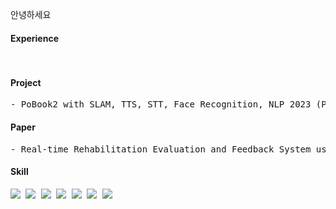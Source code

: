 

<p align="left"> 안녕하세요 <br></p>
<h4 align="left"> Experience</h4>
<pre>

</pre>
<h4 align="left">Project</h4>
<pre>
- PoBook2 with SLAM, TTS, STT, Face Recognition, NLP 2023 (Postech)
</pre>

<h4 align="left"> Paper</h4>
<pre>
- Real-time Rehabilitation Evaluation and Feedback System using Deep Learning based 3D Pose Estimation Model 2023
</pre>

<h4 align="left">Skill</h4>
<pre>
<img src="https://img.shields.io/badge/Python-3776AB?style=for-the-badge&logo=Python&logoColor=white"> <img src="https://img.shields.io/badge/pytorch-EE4C2C?style=for-the-badge&logo=pytorch&logoColor=white"> <img src="https://img.shields.io/badge/tensorflow-FF6F00?style=for-the-badge&logo=tensorflow&logoColor=white"> <img src="https://img.shields.io/badge/R-276DC3?style=for-the-badge&logo=R&logoColor=white"> <img src="https://img.shields.io/badge/MySQL-4479A1?style=for-the-badge&logo=MySQL&logoColor=white"> <img src="https://img.shields.io/badge/Linux-FCC624?style=for-the-badge&logo=Linux&logoColor=white"> <img src="https://img.shields.io/badge/raspberrypi-A22846?style=for-the-badge&logo=raspberrypi&logoColor=white">
</pre>

